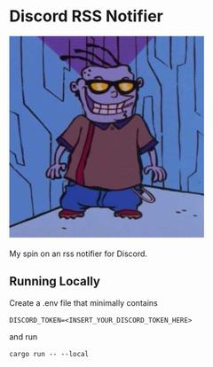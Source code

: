 # Discord RSS Notifier
![Jack](./assets/jack.jpg)

My spin on an rss notifier for Discord.

## Running Locally
Create a .env file that minimally contains
```
DISCORD_TOKEN=<INSERT_YOUR_DISCORD_TOKEN_HERE>
```
and run
```
cargo run -- --local
```


